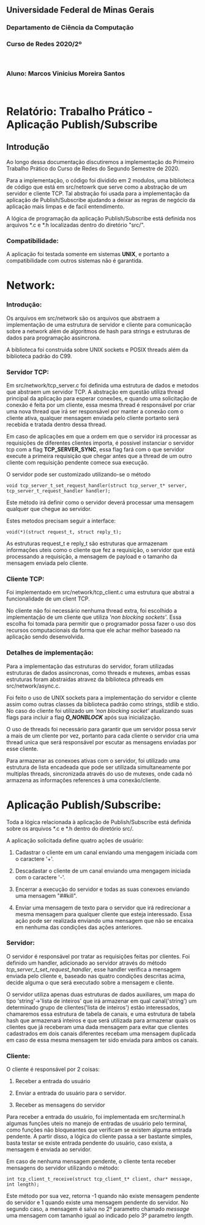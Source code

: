 ## **Universidade Federal de Minas Gerais**
### **Departamento de Ciência da Computação**
### **Curso de Redes 2020/2º**

</br>

### **Aluno:** Marcos Vinicius Moreira Santos

</br>


# Relatório: Trabalho Prático - Aplicação Publish/Subscribe
## Introdução
Ao longo dessa documentação discutiremos a implementação do Primeiro Trabalho Prático do Curso de Redes do Segundo Semestre de 2020.

Para a implementação, o código foi dividido em 2 modulos, uma biblioteca de código que está em src/netowrk que serve como a abstração de um servidor e cliente TCP. Tal abstração foi usada para a implementação da aplicação de Publish/Subscribe ajudando a deixar as regras de negócio da aplicação mais limpas e de facil entendimento.

A lógica de programação da aplicação Publish/Subscribe está definida nos arquivos *.c e *.h localizadas dentro do diretório "src/".

### Compatibilidade:
A aplicação foi testada somente em sistemas **UNIX**, e portanto a compatibilidade com outros sistemas não é garantida.

# Network:

### Introdução:
Os arquivos em src/network são os arquivos que abstraem a implementação de uma estrutura de servidor e cliente para comunicação sobre a network além de algoritmos de hash para strings e estruturas de dados para programação assincrona.

A biblioteca foi construida sobre UNIX sockets e POSIX threads além da biblioteca padrão do C99.

### Servidor TCP:
Em src/network/tcp_server.c foi definida uma estrutura de dados e metodos que abstraem um servidor TCP. A abstração em questão utiliza thread principal da aplicação para esperar conexões, e quando uma solicitação de conexão é feita por um cliente, essa mesma thread é responsável por criar uma nova thread que irá ser responsável por manter a conexão com o cliente ativa, qualquer mensagem enviada pelo cliente portanto será recebida e tratada dentro dessa thread.

Em caso de aplicações em que a ordem em que o servidor irá processar as requisições de diferentes clientes importa, é possivel instanciar o servidor tcp com a flag **TCP_SERVER_SYNC**, essa flag fará com o que servidor execute a primeira requisição que chegar antes que a thread de um outro cliente com requisição pendente comece sua execução.

O servidor pode ser customizado utilizando-se o método 

    void tcp_server_t_set_request_handler(struct tcp_server_t* server, tcp_server_t_request_handler handler);

Este método irá definir como o servidor deverá processar uma mensagem qualquer que chegue ao servidor.

Estes metodos precisam seguir a interface:

    void(*)(struct request_t, struct reply_t);

As estruturas request_t e reply_t são estruturas que armazenam informações uteis como o cliente que fez a requisição, o servidor que está processando a requisição, a mensagem de payload e o tamanho da mensagem enviada pelo cliente.

### Cliente TCP:
Foi implementado em src/network/tcp_client.c uma estrutura que abstrai a funcionalidade de um client TCP.

No cliente não foi necessário nenhuma thread extra, foi escolhido a implementação de um cliente que utiliza *'non blocking sockets'*. Essa escolha foi tomada para permitir que o programador possa fazer o uso dos recursos computacionais da forma que ele achar melhor baseado na aplicação sendo desenvolvida.

### Detalhes de implementação:
Para a implementação das estruturas do servidor, foram utilizadas estruturas de dados assincronas, como threads e mutexes, ambas essas estruturas foram abstraidas atravez da biblioteca pthreads em src/network/async.c.

Foi feito o uso de UNIX sockets para a implementação do servidor e cliente assim como outras classes da biblioteca padrão como strings, stdlib e stdio. No caso do cliente foi utilizado um 
*'non blocking socket'*  atualizando suas flags para incluir a flag ***O_NONBLOCK*** após sua inicialização.

O uso de threads foi necessário para garantir que um servidor possa servir a mais de um cliente por vez, portanto para cada cliente o servidor cria uma thread unica que será responsável por escutar as mensagens enviadas por esse cliente.

Para armazenar as conexoes ativas com o servidor, foi utilizado uma estrutura de lista encadeada que pode ser utilizada simultaneamente por multiplas threads, sincronizada através do uso de mutexes, onde cada nó armazena as informações references à uma conexão/cliente.

# Aplicação Publish/Subscribe:
Toda a lógica relacionada à aplicação de Publish/Subscribe está definida sobre os arquivos *.c e *.h dentro do diretório src/.

A aplicação solicitada define quatro ações de usuário:

1. Cadastrar o cliente em um canal enviando uma mengagem iniciada com o caractere '+'.

2. Descadastar o cliente de um canal enviando uma mengagem iniciada com o caractere '-'.

3. Encerrar a execução do servidor e todas as suas conexoes enviando uma mensagem "##kill".

4. Enviar uma mensagem de texto para o servidor que irá redirecionar a mesma mensagem para qualquer cliente que esteja interessado. Essa ação pode ser realizada enviando uma mensagem que não se encaixa em nenhuma das condições das ações anteriores.

### Servidor:

O servidor é responsável por tratar as requisições feitas por clientes. Foi definido um handler, adicionado ao servidor através do método *tcp_server_t_set_request_handler*, esse handler verifica a mensagem enviada pelo cliente e, baseado nas quatro condições descritas acima, decide alguma o que será executado sobre a mensagem e cliente.

O servidor utiliza apenas duas estruturas de dados auxiliares, um mapa do tipo 'string'->'lista de inteiros' que irá armazenar em qual canal('string') um determinado grupo de clientes('lista de inteiros') estão interessados, chamaremos essa estrutura de tabela de canais, e uma estrutura de tabela hash que armazenará inteiros e que será utilizada para armazenar quais os clientes que já receberam uma dada mensagem para evitar que clientes cadastrados em dois canais diferentes recebam uma mensagem duplicada em caso de essa mesma mensagem ter sido enviada para ambos os canais.

### Cliente:
O cliente é responsável por 2 coisas:
    
1. Receber a entrada do usuário 

2. Enviar a entrada do usuário para o servidor.

3. Receber as mensagens do servidor

Para receber a entrada do usuário, foi implementada em src/terminal.h algumas funções uteis no manejo de entradas de usuário pelo terminal, como funções não bloqueantes que verificam se existem alguma entrada pendente. A partir disso, a lógica do cliente passa a ser bastante simples, basta testar se existe entrada pendente do usuário, caso exista, a mensagem é enviada ao servidor.

Em caso de nenhuma mensagem pendente, o cliente tenta receber mensagens do servidor utilizando o método:

    int tcp_client_t_receive(struct tcp_client_t* client, char* message, int length);

Este método por sua vez, retorna -1 quando não existe mensagem pendente do servidor e 1 quando existe uma mensagem pendente do servidor. No segundo caso, a mensagem é salva no 2º parametro chamado *message* uma mensagem com tamanho igual ao indicado pelo 3º parametro *length*.